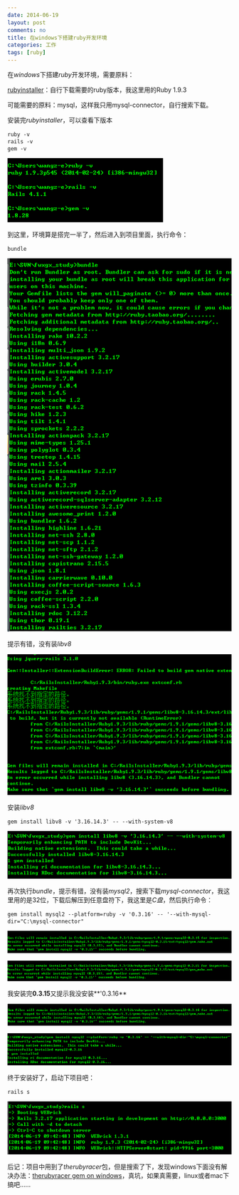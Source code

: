 ```yaml
---
date: 2014-06-19
layout: post
comments: no
title: 在windows下搭建ruby开发环境
categories: 工作
tags: [ruby]
---
```


在*windows*下搭建*ruby*开发环境，需要原料：

[rubyinstaller](http://rubyinstaller.org/)：自行下载需要的ruby版本，我这里用的Ruby 1.9.3

可能需要的原料：mysql，这样我只用mysql-connector，自行搜索下载。

安装完*rubyinstaller*，可以查看下版本

    ruby -v
    rails -v
    gem -v

[![查看版本](/uploads/2014/06/ruby1.png)](/uploads/2014/06/ruby1.png)

到这里，环境算是搭完一半了，然后进入到项目里面，执行命令：

    bundle

[![bundle](/uploads/2014/06/ruby2.png)](/uploads/2014/06/ruby2.png)

提示有错，没有装*libv8*

[![libv8](/uploads/2014/06/ruby3.png)](/uploads/2014/06/ruby3.png)

安装*libv8*

    gem install libv8 -v '3.16.14.3' -- --with-system-v8

[![libv8完成](/uploads/2014/06/ruby4.png)](/uploads/2014/06/ruby4.png)

再次执行*bundle*，提示有错，没有装*mysql2*，搜索下载*mysql-connector*，我这里用的是32位，下载后解压到任意盘符下，我这里是*C盘*，然后执行命令：

    gem install mysql2 --platform=ruby -v '0.3.16' -- '--with-mysql-dir="C:\mysql-connector"

[![mysql2](/uploads/2014/06/ruby5.png)](/uploads/2014/06/ruby5.png)

[![mysql2](/uploads/2014/06/ruby7.png)](/uploads/2014/06/ruby7.png)

我安装完**0.3.15**又提示我没安装**'0.3.16**

[![mysql2安装完成](/uploads/2014/06/ruby8.png)](/uploads/2014/06/ruby8.png)

[![mysql2安装完成](/uploads/2014/06/ruby6.png)](/uploads/2014/06/ruby6.png)

终于安装好了，启动下项目吧：

    rails s

[![项目启动](/uploads/2014/06/ruby9.png)](/uploads/2014/06/ruby9.png)

后记：项目中用到了*therubyracer*包，但是搜索了下，发现windows下面没有解决办法：[therubyracer gem on windows](http://stackoverflow.com/questions/6356450/therubyracer-gem-on-windows)，真坑，如果真需要，linux或者mac下搞吧……